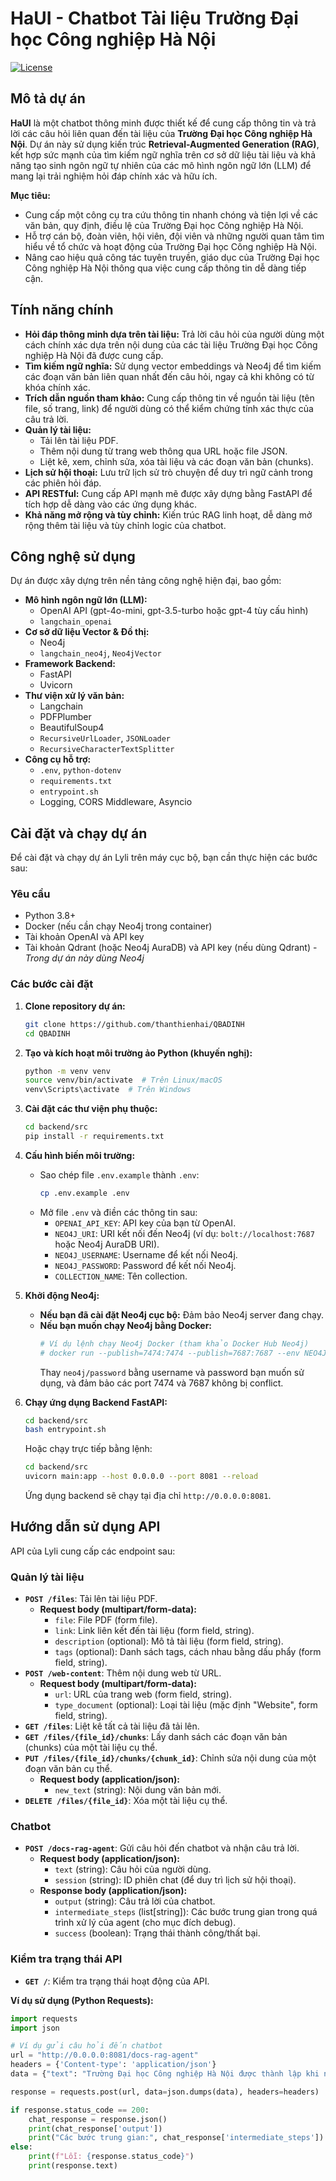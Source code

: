 # HaUI - Chatbot Tài liệu Trường Đại học Công nghiệp Hà Nội

[![License](https://img.shields.io/badge/License-Apache%202.0-blue.svg)](https://opensource.org/licenses/Apache-2.0)

## Mô tả dự án

**HaUI** là một chatbot thông minh được thiết kế để cung cấp thông tin và trả lời các câu hỏi liên quan đến tài liệu của **Trường Đại học Công nghiệp Hà Nội**. Dự án này sử dụng kiến trúc **Retrieval-Augmented Generation (RAG)**, kết hợp sức mạnh của tìm kiếm ngữ nghĩa trên cơ sở dữ liệu tài liệu và khả năng tạo sinh ngôn ngữ tự nhiên của các mô hình ngôn ngữ lớn (LLM) để mang lại trải nghiệm hỏi đáp chính xác và hữu ích.

**Mục tiêu:**

- Cung cấp một công cụ tra cứu thông tin nhanh chóng và tiện lợi về các văn bản, quy định, điều lệ của Trường Đại học Công nghiệp Hà Nội.
- Hỗ trợ cán bộ, đoàn viên, hội viên, đội viên và những người quan tâm tìm hiểu về tổ chức và hoạt động của Trường Đại học Công nghiệp Hà Nội.
- Nâng cao hiệu quả công tác tuyên truyền, giáo dục của Trường Đại học Công nghiệp Hà Nội thông qua việc cung cấp thông tin dễ dàng tiếp cận.

## Tính năng chính

- **Hỏi đáp thông minh dựa trên tài liệu:** Trả lời câu hỏi của người dùng một cách chính xác dựa trên nội dung của các tài liệu Trường Đại học Công nghiệp Hà Nội đã được cung cấp.
- **Tìm kiếm ngữ nghĩa:** Sử dụng vector embeddings và Neo4j để tìm kiếm các đoạn văn bản liên quan nhất đến câu hỏi, ngay cả khi không có từ khóa chính xác.
- **Trích dẫn nguồn tham khảo:** Cung cấp thông tin về nguồn tài liệu (tên file, số trang, link) để người dùng có thể kiểm chứng tính xác thực của câu trả lời.
- **Quản lý tài liệu:**
  - Tải lên tài liệu PDF.
  - Thêm nội dung từ trang web thông qua URL hoặc file JSON.
  - Liệt kê, xem, chỉnh sửa, xóa tài liệu và các đoạn văn bản (chunks).
- **Lịch sử hội thoại:** Lưu trữ lịch sử trò chuyện để duy trì ngữ cảnh trong các phiên hỏi đáp.
- **API RESTful:** Cung cấp API mạnh mẽ được xây dựng bằng FastAPI để tích hợp dễ dàng vào các ứng dụng khác.
- **Khả năng mở rộng và tùy chỉnh:** Kiến trúc RAG linh hoạt, dễ dàng mở rộng thêm tài liệu và tùy chỉnh logic của chatbot.

## Công nghệ sử dụng

Dự án được xây dựng trên nền tảng công nghệ hiện đại, bao gồm:

- **Mô hình ngôn ngữ lớn (LLM):**
  - OpenAI API (gpt-4o-mini, gpt-3.5-turbo hoặc gpt-4 tùy cấu hình)
  - `langchain_openai`
- **Cơ sở dữ liệu Vector & Đồ thị:**
  - Neo4j
  - `langchain_neo4j`, `Neo4jVector`
- **Framework Backend:**
  - FastAPI
  - Uvicorn
- **Thư viện xử lý văn bản:**
  - Langchain
  - PDFPlumber
  - BeautifulSoup4
  - `RecursiveUrlLoader`, `JSONLoader`
  - `RecursiveCharacterTextSplitter`
- **Công cụ hỗ trợ:**
  - `.env`, `python-dotenv`
  - `requirements.txt`
  - `entrypoint.sh`
  - Logging, CORS Middleware, Asyncio

## Cài đặt và chạy dự án

Để cài đặt và chạy dự án Lyli trên máy cục bộ, bạn cần thực hiện các bước sau:

### Yêu cầu

- Python 3.8+
- Docker (nếu cần chạy Neo4j trong container)
- Tài khoản OpenAI và API key
- Tài khoản Qdrant (hoặc Neo4j AuraDB) và API key (nếu dùng Qdrant) - _Trong dự án này dùng Neo4j_

### Các bước cài đặt

1.  **Clone repository dự án:**

    ```bash
    git clone https://github.com/thanthienhai/QBADINH
    cd QBADINH
    ```

2.  **Tạo và kích hoạt môi trường ảo Python (khuyến nghị):**

    ```bash
    python -m venv venv
    source venv/bin/activate  # Trên Linux/macOS
    venv\Scripts\activate  # Trên Windows
    ```

3.  **Cài đặt các thư viện phụ thuộc:**

    ```bash
    cd backend/src
    pip install -r requirements.txt
    ```

4.  **Cấu hình biến môi trường:**

    - Sao chép file `.env.example` thành `.env`:
      ```bash
      cp .env.example .env
      ```
    - Mở file `.env` và điền các thông tin sau:
      - `OPENAI_API_KEY`: API key của bạn từ OpenAI.
      - `NEO4J_URI`: URI kết nối đến Neo4j (ví dụ: `bolt://localhost:7687` hoặc Neo4j AuraDB URI).
      - `NEO4J_USERNAME`: Username để kết nối Neo4j.
      - `NEO4J_PASSWORD`: Password để kết nối Neo4j.
      - `COLLECTION_NAME`: Tên collection.

5.  **Khởi động Neo4j:**

    - **Nếu bạn đã cài đặt Neo4j cục bộ:** Đảm bảo Neo4j server đang chạy.
    - **Nếu bạn muốn chạy Neo4j bằng Docker:**
      ```bash
      # Ví dụ lệnh chạy Neo4j Docker (tham khảo Docker Hub Neo4j)
      # docker run --publish=7474:7474 --publish=7687:7687 --env NEO4J_AUTH=neo4j/password neo4j:latest
      ```
      Thay `neo4j/password` bằng username và password bạn muốn sử dụng, và đảm bảo các port 7474 và 7687 không bị conflict.

6.  **Chạy ứng dụng Backend FastAPI:**

    ```bash
    cd backend/src
    bash entrypoint.sh
    ```

    Hoặc chạy trực tiếp bằng lệnh:

    ```bash
    cd backend/src
    uvicorn main:app --host 0.0.0.0 --port 8081 --reload
    ```

    Ứng dụng backend sẽ chạy tại địa chỉ `http://0.0.0.0:8081`.

## Hướng dẫn sử dụng API

API của Lyli cung cấp các endpoint sau:

### Quản lý tài liệu

- **`POST /files`**: Tải lên tài liệu PDF.
  - **Request body (multipart/form-data):**
    - `file`: File PDF (form file).
    - `link`: Link liên kết đến tài liệu (form field, string).
    - `description` (optional): Mô tả tài liệu (form field, string).
    - `tags` (optional): Danh sách tags, cách nhau bằng dấu phẩy (form field, string).
- **`POST /web-content`**: Thêm nội dung web từ URL.
  - **Request body (multipart/form-data):**
    - `url`: URL của trang web (form field, string).
    - `type_document` (optional): Loại tài liệu (mặc định "Website", form field, string).
- **`GET /files`**: Liệt kê tất cả tài liệu đã tải lên.
- **`GET /files/{file_id}/chunks`**: Lấy danh sách các đoạn văn bản (chunks) của một tài liệu cụ thể.
- **`PUT /files/{file_id}/chunks/{chunk_id}`**: Chỉnh sửa nội dung của một đoạn văn bản cụ thể.
  - **Request body (application/json):**
    - `new_text` (string): Nội dung văn bản mới.
- **`DELETE /files/{file_id}`**: Xóa một tài liệu cụ thể.

### Chatbot

- **`POST /docs-rag-agent`**: Gửi câu hỏi đến chatbot và nhận câu trả lời.
  - **Request body (application/json):**
    - `text` (string): Câu hỏi của người dùng.
    - `session` (string): ID phiên chat (để duy trì lịch sử hội thoại).
  - **Response body (application/json):**
    - `output` (string): Câu trả lời của chatbot.
    - `intermediate_steps` (list[string]): Các bước trung gian trong quá trình xử lý của agent (cho mục đích debug).
    - `success` (boolean): Trạng thái thành công/thất bại.

### Kiểm tra trạng thái API

- **`GET /`**: Kiểm tra trạng thái hoạt động của API.

**Ví dụ sử dụng (Python Requests):**

```python
import requests
import json

# Ví dụ gửi câu hỏi đến chatbot
url = "http://0.0.0.0:8081/docs-rag-agent"
headers = {'Content-type': 'application/json'}
data = {"text": "Trường Đại học Công nghiệp Hà Nội được thành lập khi nào?", "session": "user123"}

response = requests.post(url, data=json.dumps(data), headers=headers)

if response.status_code == 200:
    chat_response = response.json()
    print(chat_response['output'])
    print("Các bước trung gian:", chat_response['intermediate_steps'])
else:
    print(f"Lỗi: {response.status_code}")
    print(response.text)
```
